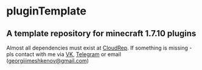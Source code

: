# pluginTemplate
## A template repository for minecraft 1.7.10 plugins 
Almost all dependencies must exist at [CloudRep](https://cloudrep.veritaris.me/repos). 
If something is missing - pls contact with me via 
[VK](https://vk.me/veritaris), 
[Telegram](tg://resolve?domain=Veritaris) or 
email (georgiiimeshkenov@gmail.com)
